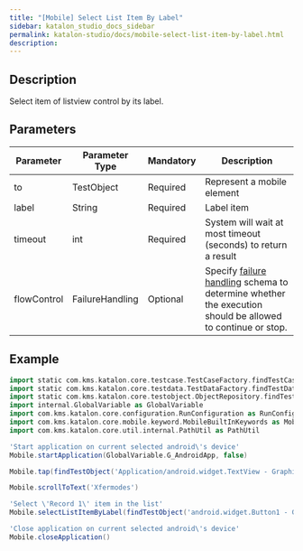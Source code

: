 ```yaml
---
title: "[Mobile] Select List Item By Label" 
sidebar: katalon_studio_docs_sidebar
permalink: katalon-studio/docs/mobile-select-list-item-by-label.html 
description: 
---
```

Description
-----------

Select item of listview control by its label.

Parameters
----------

| Parameter | Parameter Type | Mandatory | Description |
| --- | --- | --- | --- |
| to | TestObject  | Required | Represent a mobile element |
| label  | String | Required | Label item |
| timeout  | int | Required | System will wait at most timeout (seconds) to return a result |
| flowControl | FailureHandling | Optional | Specify [failure handling](https://docs.katalon.com/x/qAAM) schema to determine whether the execution should be allowed to continue or stop. |

Example
-------

```groovy
import static com.kms.katalon.core.testcase.TestCaseFactory.findTestCase
import static com.kms.katalon.core.testdata.TestDataFactory.findTestData
import static com.kms.katalon.core.testobject.ObjectRepository.findTestObject
import internal.GlobalVariable as GlobalVariable
import com.kms.katalon.core.configuration.RunConfiguration as RunConfiguration
import com.kms.katalon.core.mobile.keyword.MobileBuiltInKeywords as Mobile
import com.kms.katalon.core.util.internal.PathUtil as PathUtil

'Start application on current selected android\'s device'
Mobile.startApplication(GlobalVariable.G_AndroidApp, false)

Mobile.tap(findTestObject('Application/android.widget.TextView - Graphics'), GlobalVariable.G_Timeout)

Mobile.scrollToText('Xfermodes')

'Select \'Record 1\' item in the list'
Mobile.selectListItemByLabel(findTestObject('android.widget.Button1 - Go to List'), 'Record 1', 10)

'Close application on current selected android\'s device'
Mobile.closeApplication()
```
